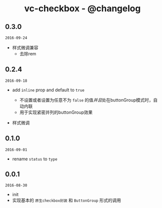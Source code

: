 <h1 align="center">vc-checkbox - @changelog</h1>

## 0.3.0

`2016-09-24`

- 样式微调兼容
  - 去除rem

## 0.2.4

`2016-09-18`

- add `inline` prop and default to `true`
  - 不设置或者设置为任意不为 `false` 的值*并且*处在buttonGroup模式时，自动内联
  - 用于实现紧密并列的buttonGroup效果

- 样式微调

## 0.1.0

`2016-09-01`

- rename `status` to `type`

## 0.0.1

`2016-08-30`

- init
- 实现基本的 `原生checkbox封装` 和 `ButtonGroup` 形式的调用

